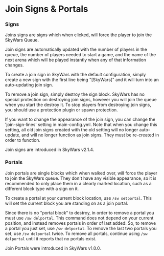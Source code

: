 Join Signs & Portals
====================

### Signs

Joins signs are signs which when clicked, will force the player to join the SkyWars Queue.

Join signs are automatically updated with the number of players in the queue, the number of players needed to start a game, and the name of the next arena which will be played instantly when any of that information changes.

To create a join sign in SkyWars with the default configuration, simply create a new sign with the first line being "[SkyWars]" and it will turn into an auto-updating join sign.

To remove a join sign, simply destroy the sign block. SkyWars has no special protection on destroying join signs, however you will join the queue when you start the destroy it. To stop players from destroying join signs, you should use a protection plugin or spawn protection.

If you want to change the appearance of the join sign, you can change the 'join-sign-lines' setting in main-config.yml. Note that when you change this setting, all old join signs created with the old setting will no longer auto-update, and will no longer function as join signs. They must be re-created in order to function.

Join signs are introduced in SkyWars v2.1.4.

### Portals

Join portals are single blocks which when walked over, will force the player to join the SkyWars queue. They don't have any visible appearance, so it is recommended to only place them in a clearly marked location, such as a different block type with a sign on it.

To create a portal at your current block location, use `/sw setportal`. This will set the current block you are standing on as a join portal.

Since there is no "portal block" to destroy, in order to remove a portal you must use `/sw delportal`. This command does not depend on your current position, and instead removes portals in order of last added. So, to remove a portal you just set, use `/sw delportal`. To remove the last two portals you set, use `/sw delportal` twice. To remove all portals, continue using `/sw delportal` until it reports that no portals exist.

Join Portals were introduced in SkyWars v1.0.0.
